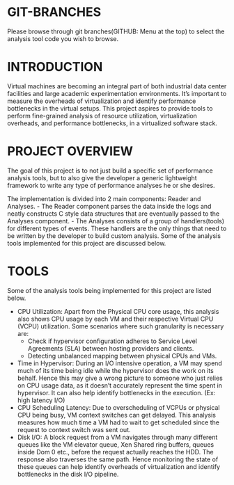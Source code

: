 GIT-BRANCHES
================
Please browse through git branches(GITHUB: Menu at the top) to select the analysis tool code you wish to browse.

INTRODUCTION
================
Virtual machines are becoming an integral part of both industrial data center facilities and large academic experimentation environments. It’s important to measure the overheads of virtualization and identify performance bottlenecks in the virtual setups. This project aspires to provide tools to perform fine-grained analysis of resource utilization, virtualization overheads, and performance bottlenecks, in a virtualized software stack.

PROJECT OVERVIEW
================
The goal of this project is to not just build a specific set of performance analysis tools, but to also give the developer a generic lightweight framework to write any type of performance analyses he or she desires.

The implementation is divided into 2 main components: Reader and Analyses. 
	- The Reader component parses the data inside the logs and neatly constructs C style data structures that are eventually passed to the Analyses component. 
	- The Analyses consists of a group of handlers(tools) for different types of events. These handlers are the only things that need to be written by the developer to build custom analysis. Some of the analysis tools implemented for this project are discussed below.

TOOLS
================
Some of the analysis tools being implemented for this project are listed below.

* CPU Utilization: Apart from the Physical CPU core usage, this analysis also shows CPU usage by each VM and their respective Virtual CPU (VCPU) utilization. Some scenarios where such granularity is necessary are:
	- Check if hypervisor configuration adheres to Service Level Agreements (SLA) between hosting providers and clients.
	- Detecting unbalanced mapping between physical CPUs and VMs.
* Time in Hypervisor: During an I/O intensive operation, a VM may spend much of its time being idle while the hypervisor does the work on its behalf. Hence this may give a wrong picture to someone who just relies on CPU usage data, as it doesn’t accurately represent the time spent in hypervisor. It can also help identify bottlenecks in the execution. (Ex: high latency I/O)
* CPU Scheduling Latency: Due to overscheduling of VCPUs or physical CPU being busy, VM context switches can get delayed. This analysis measures how much time a VM had to wait to get scheduled since the request to context switch was sent out.
* Disk I/O: A block request from a VM navigates through many different queues like the VM elevator queue, Xen Shared ring buffers, queues inside Dom 0 etc., before the request actually reaches the HDD. The response also traverses the same path. Hence monitoring the state of these queues can help identify overheads of virtualization and identify bottlenecks in the disk I/O pipeline.
